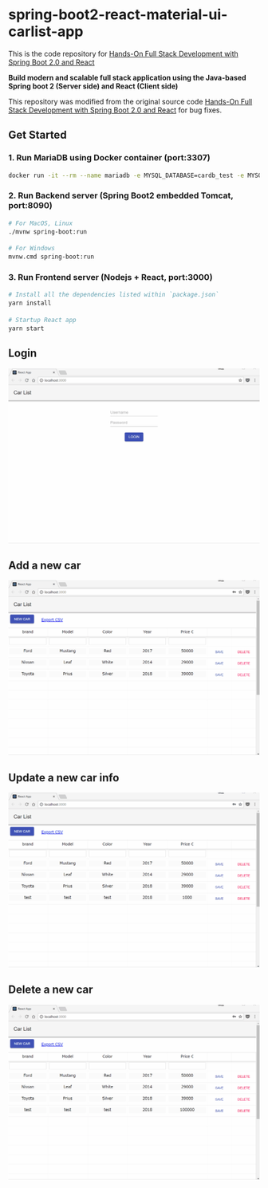 # spring-boot2-react-material-ui-carlist-app

This is the code repository for [Hands-On Full Stack Development with Spring Boot 2.0 and React](https://www.packtpub.com/application-development/hands-full-stack-development-spring-boot-20-and-react?utm_source=github&utm_medium=repository&utm_campaign=9781789138085)

**Build modern and scalable full stack application using the Java-based Spring boot 2 (Server side) and React (Client side)**

This repository was modified from the original source code [Hands-On Full Stack Development with Spring Boot 2.0 and React](https://github.com/PacktPublishing/Hands-On-Full-Stack-Development-with-Spring-Boot-2.0-and-React) for bug fixes.

## Get Started

### 1. Run MariaDB using Docker container (port:3307)

```bash
docker run -it --rm --name mariadb -e MYSQL_DATABASE=cardb_test -e MYSQL_ROOT_PASSWORD=password -p 3307:3306 -d mariadb:10.3.9
```

### 2. Run Backend server (Spring Boot2 embedded Tomcat, port:8090)

```bash
# For MacOS, Linux
./mvnw spring-boot:run

# For Windows
mvnw.cmd spring-boot:run
```

### 3. Run Frontend server (Nodejs + React, port:3000)

```bash
# Install all the dependencies listed within `package.json`
yarn install

# Startup React app
yarn start
```

## Login

![login.gif](login.gif)

## Add a new car

![add.gif](add.gif)

## Update a new car info

![update.gif](update.gif)

## Delete a new car

![delete.gif](delete.gif)
